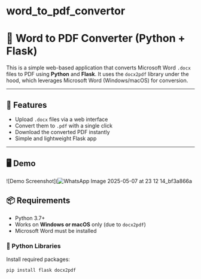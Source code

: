 # word_to_pdf_convertor
# 📝 Word to PDF Converter (Python + Flask)

This is a simple web-based application that converts Microsoft Word `.docx` files to PDF using **Python** and **Flask**. It uses the `docx2pdf` library under the hood, which leverages Microsoft Word (Windows/macOS) for conversion.

---

## 🚀 Features

- Upload `.docx` files via a web interface
- Convert them to `.pdf` with a single click
- Download the converted PDF instantly
- Simple and lightweight Flask app

---

## 🖥️ Demo

![Demo Screenshot](![WhatsApp Image 2025-05-07 at 23 12 14_bf3a866a](https://github.com/user-attachments/assets/89a0cc9c-f653-49f2-82fc-eb6d75ebe0ac)


## 📦 Requirements

- Python 3.7+
- Works on **Windows or macOS** only (due to `docx2pdf`)
- Microsoft Word must be installed

### 🔧 Python Libraries

Install required packages:

```bash
pip install flask docx2pdf
